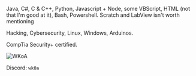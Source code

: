 Java, C#, C & C++, Python, Javascript + Node, some VBScript, HTML (not that I'm good at it), Bash, Powershell. Scratch and LabView isn't worth mentioning

Hacking, Cybersecurity, Linux, Windows, Arduinos.

CompTia Security+ certified. 

![WKoA](https://www.hackthebox.eu/badge/image/972812)

Discord: `wk0a`

